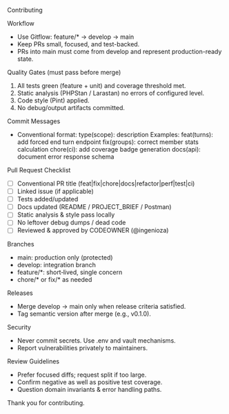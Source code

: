 Contributing

Workflow
- Use Gitflow: feature/* -> develop -> main
- Keep PRs small, focused, and test-backed.
- PRs into main must come from develop and represent production-ready state.

Quality Gates (must pass before merge)
1. All tests green (feature + unit) and coverage threshold met.
2. Static analysis (PHPStan / Larastan) no errors of configured level.
3. Code style (Pint) applied.
4. No debug/output artifacts committed.

Commit Messages
- Conventional format: type(scope): description
  Examples:
  feat(turns): add forced end turn endpoint
  fix(groups): correct member stats calculation
  chore(ci): add coverage badge generation
  docs(api): document error response schema

Pull Request Checklist
- [ ] Conventional PR title (feat|fix|chore|docs|refactor|perf|test|ci)
- [ ] Linked issue (if applicable)
- [ ] Tests added/updated
- [ ] Docs updated (README / PROJECT_BRIEF / Postman)
- [ ] Static analysis & style pass locally
- [ ] No leftover debug dumps / dead code
- [ ] Reviewed & approved by CODEOWNER (@ingenioza)

Branches
- main: production only (protected)
- develop: integration branch
- feature/*: short‑lived, single concern
- chore/* or fix/* as needed

Releases
- Merge develop -> main only when release criteria satisfied.
- Tag semantic version after merge (e.g., v0.1.0).

Security
- Never commit secrets. Use .env and vault mechanisms.
- Report vulnerabilities privately to maintainers.

Review Guidelines
- Prefer focused diffs; request split if too large.
- Confirm negative as well as positive test coverage.
- Question domain invariants & error handling paths.

Thank you for contributing.

